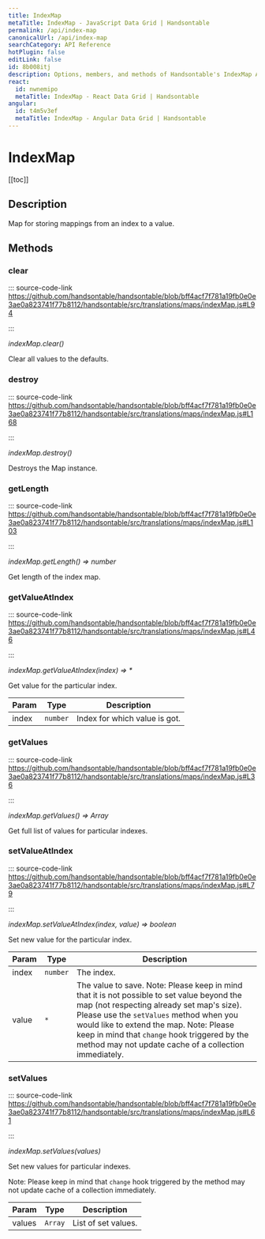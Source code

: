 ```yaml
---
title: IndexMap
metaTitle: IndexMap - JavaScript Data Grid | Handsontable
permalink: /api/index-map
canonicalUrl: /api/index-map
searchCategory: API Reference
hotPlugin: false
editLink: false
id: 8b008itj
description: Options, members, and methods of Handsontable's IndexMap API.
react:
  id: nwnemipo
  metaTitle: IndexMap - React Data Grid | Handsontable
angular:
  id: t4m5v3ef
  metaTitle: IndexMap - Angular Data Grid | Handsontable
---
```


# IndexMap

[[toc]]

## Description

Map for storing mappings from an index to a value.


## Methods

### clear
  
::: source-code-link https://github.com/handsontable/handsontable/blob/bff4acf7f781a19fb0e0e3ae0a823741f77b8112/handsontable/src/translations/maps/indexMap.js#L94

:::

_indexMap.clear()_

Clear all values to the defaults.



### destroy
  
::: source-code-link https://github.com/handsontable/handsontable/blob/bff4acf7f781a19fb0e0e3ae0a823741f77b8112/handsontable/src/translations/maps/indexMap.js#L168

:::

_indexMap.destroy()_

Destroys the Map instance.



### getLength
  
::: source-code-link https://github.com/handsontable/handsontable/blob/bff4acf7f781a19fb0e0e3ae0a823741f77b8112/handsontable/src/translations/maps/indexMap.js#L103

:::

_indexMap.getLength() ⇒ number_

Get length of the index map.



### getValueAtIndex
  
::: source-code-link https://github.com/handsontable/handsontable/blob/bff4acf7f781a19fb0e0e3ae0a823741f77b8112/handsontable/src/translations/maps/indexMap.js#L46

:::

_indexMap.getValueAtIndex(index) ⇒ \*_

Get value for the particular index.


| Param | Type | Description |
| --- | --- | --- |
| index | `number` | Index for which value is got. |



### getValues
  
::: source-code-link https://github.com/handsontable/handsontable/blob/bff4acf7f781a19fb0e0e3ae0a823741f77b8112/handsontable/src/translations/maps/indexMap.js#L36

:::

_indexMap.getValues() ⇒ Array_

Get full list of values for particular indexes.



### setValueAtIndex
  
::: source-code-link https://github.com/handsontable/handsontable/blob/bff4acf7f781a19fb0e0e3ae0a823741f77b8112/handsontable/src/translations/maps/indexMap.js#L79

:::

_indexMap.setValueAtIndex(index, value) ⇒ boolean_

Set new value for the particular index.


| Param | Type | Description |
| --- | --- | --- |
| index | `number` | The index. |
| value | `*` | The value to save. Note: Please keep in mind that it is not possible to set value beyond the map (not respecting already set map's size). Please use the `setValues` method when you would like to extend the map. Note: Please keep in mind that `change` hook triggered by the method may not update cache of a collection immediately. |



### setValues
  
::: source-code-link https://github.com/handsontable/handsontable/blob/bff4acf7f781a19fb0e0e3ae0a823741f77b8112/handsontable/src/translations/maps/indexMap.js#L61

:::

_indexMap.setValues(values)_

Set new values for particular indexes.

Note: Please keep in mind that `change` hook triggered by the method may not update cache of a collection immediately.


| Param | Type | Description |
| --- | --- | --- |
| values | `Array` | List of set values. |


